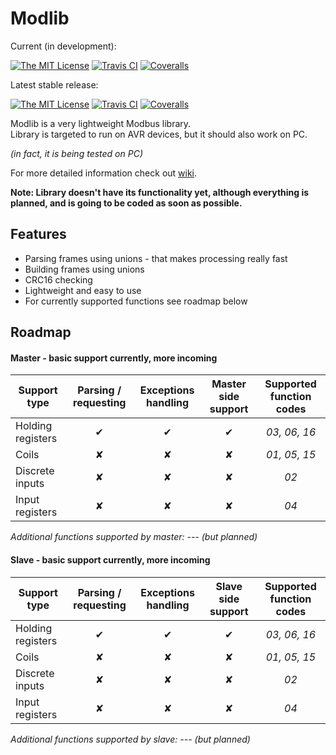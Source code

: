 # Modlib

Current (in development):

[![The MIT License](https://img.shields.io/badge/license-MIT-orange.svg?style=flat-square)](http://opensource.org/licenses/MIT)
[![Travis CI](https://img.shields.io/travis/Jacajack/modlib.svg?style=flat-square)](https://travis-ci.org/Jacajack/modlib)
[![Coveralls](https://img.shields.io/coveralls/Jacajack/modlib.svg?style=flat-square)]()

Latest stable release:

[![The MIT License](https://img.shields.io/badge/license-MIT-orange.svg?style=flat-square)](http://opensource.org/licenses/MIT)
[![Travis CI](https://img.shields.io/travis/Jacajack/modlib/v0.5.6-beta.svg?style=flat-square)](https://travis-ci.org/Jacajack/modlib)
[![Coveralls](https://img.shields.io/coveralls/Jacajack/modlib/v0.5.6-beta.svg?style=flat-square)]()

Modlib is a very lightweight Modbus library.<br>
Library is targeted to run on AVR devices, but it should also work on PC.

*(in fact, it is being tested on PC)*


For more detailed information check out [wiki](https://github.com/Jacajack/modlib/wiki).

**Note: Library doesn't have its functionality yet, although everything is planned, and is going to be coded as soon as possible.**

## Features
- Parsing frames using unions - that makes processing really fast
- Building frames using unions
- CRC16 checking
- Lightweight and easy to use
- For currently supported functions see roadmap below

## Roadmap
#### Master - basic support currently, more incoming
| Support type     | Parsing / requesting | Exceptions handling | Master side support | Supported function codes |
|------------------|:--------------------:|:-------------------:|:-------------------:|:------------------------:|
|Holding registers | &#10004;             | &#10004;            | &#10004;            |*03, 06, 16*              |
|Coils             | &#10008;             | &#10008;            | &#10008;            |*01, 05, 15*              |
|Discrete inputs   | &#10008;             | &#10008;            | &#10008;            |*02*                      |
|Input registers   | &#10008;             | &#10008;            | &#10008;            |*04*                      |

*Additional functions supported by master: --- (but planned)*

#### Slave - basic support currently, more incoming
| Support type     | Parsing / requesting | Exceptions handling | Slave side support | Supported function codes |
|------------------|:--------------------:|:-------------------:|:------------------:|:------------------------:|
|Holding registers | &#10004;             | &#10004;            | &#10004;           |*03, 06, 16*              |
|Coils             | &#10008;             | &#10008;            | &#10008;           |*01, 05, 15*              |
|Discrete inputs   | &#10008;             | &#10008;            | &#10008;           |*02*                      |
|Input registers   | &#10008;             | &#10008;            | &#10008;           |*04*                      |

*Additional functions supported by slave: --- (but planned)*
